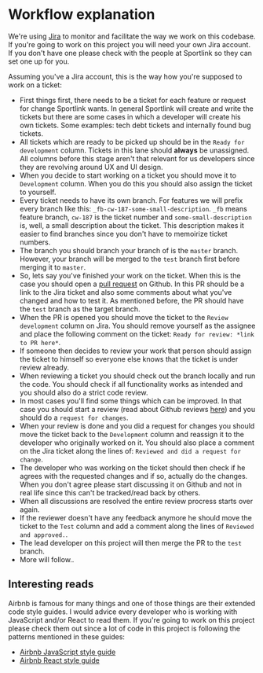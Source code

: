 # Workflow explanation

We're using [Jira](https://jira.sportlink.nl/) to monitor and facilitate the way we work on this codebase. If you're going to work on this project you will need your own Jira account. If you don't have one please check with the people at Sportlink so they can set one up for you.

Assuming you've a Jira account, this is the way how you're supposed to work on a ticket:

- First things first, there needs to be a ticket for each feature or request for change Sportlink wants. In general Sportlink will create and write the tickets but there are some cases in which a developer will create his own tickets. Some examples: tech debt tickets and internally found bug tickets.
- All tickets which are ready to be picked up should be in the `Ready for development` column. Tickets in this lane should **always** be unassigned. All columns before this stage aren't that relevant for us developers since they are revolving around UX and UI design.
- When you decide to start working on a ticket you should move it to `Development` column. When you do this you should also assign the ticket to yourself.
- Every ticket needs to have its own branch. For features we will prefix every branch like this: `_fb-cw-187-some-small-description`. `_fb` means feature branch, `cw-187` is the ticket number and `some-small-description` is, well, a small description about the ticket. This description makes it easier to find branches since you don't have to memoirize ticket numbers.
- The branch you should branch your branch of is the `master` branch. However, your branch will be merged to the `test` branch first before merging it to `master`.
- So, lets say you've finished your work on the ticket. When this is the case you should open a [pull request](https://help.github.com/en/articles/about-pull-requests) on Github. In this PR should be a link to the Jira ticket and also some comments about what you've changed and how to test it. As mentioned before, the PR should have the `test` branch as the target branch.
- When the PR is opened you should move the ticket to the `Review development` column on Jira. You should remove yourself as the assignee and place the following comment on the ticket: `Ready for review: *link to PR here*`.
- If someone then decides to review your work that person should assign the ticket to himself so everyone else knows that the ticket is under review already.
- When reviewing a ticket you should check out the branch locally and run the code. You should check if all functionality works as intended and you should also do a strict code review.
- In most cases you'll find some things which can be improved. In that case you should start a review (read about Github reviews [here](https://help.github.com/en/articles/about-pull-request-reviews#about-pull-request-reviews)) and you should do a `request for changes`.
- When your review is done and you did a request for changes you should move the ticket back to the `Development` column and reassign it to the developer who originally worked on it. You should also place a comment on the Jira ticket along the lines of: `Reviewed and did a request for change`.
- The developer who was working on the ticket should then check if he agrees with the requested changes and if so, actually do the changes. When you don't agree please start discussing it on Github and not in real life since this can't be tracked/read back by others.
- When all discussions are resolved the entire review procress starts over again.
- If the reviewer doesn't have any feedback anymore he should move the ticket to the `Test` column and add a comment along the lines of `Reviewed and approved.`.
- The lead developer on this project will then merge the PR to the `test` branch.
- More will follow..

## Interesting reads

Airbnb is famous for many things and one of those things are their extended code style guides. I would advice every developer who is working with JavaScript and/or React to read them. If you're going to work on this project please check them out since a lot of code in this project is following the patterns mentioned in these guides:

- [Airbnb JavaScript style guide](https://github.com/airbnb/javascript)
- [Airbnb React style guide](https://github.com/airbnb/javascript/tree/master/react)
